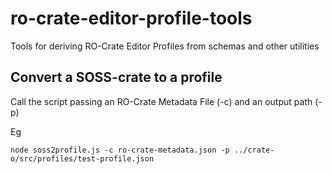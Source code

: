 # ro-crate-editor-profile-tools

Tools for deriving RO-Crate Editor Profiles from schemas and other utilities

## Convert a SOSS-crate to a profile

Call the script passing an RO-Crate Metadata File (-c) and an output path (-p)

Eg
```
node soss2profile.js -c ro-crate-metadata.json -p ../crate-o/src/profiles/test-profile.json
```